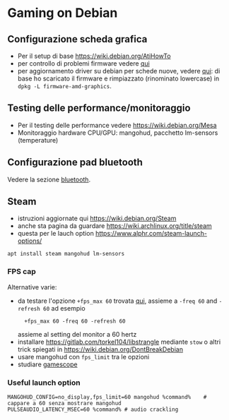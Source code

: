 # Gaming on Debian

## Configurazione scheda grafica

* Per il setup di base https://wiki.debian.org/AtiHowTo
* per controllo di problemi firmware vedere [qui](https://bugs.debian.org/cgi-bin/pkgreport.cgi?pkg=firmware-amd-graphics)
* per aggiornamento driver su debian per schede nuove, vedere [qui](https://git.kernel.org/pub/scm/linux/kernel/git/firmware/linux-firmware.git):
  di base ho scaricato il firmware e rimpiazzato (rinominato lowercase) in `dpkg -L firmware-amd-graphics`.

## Testing delle performance/monitoraggio

* Per il testing delle performance vedere https://wiki.debian.org/Mesa
* Monitoraggio hardware CPU/GPU: mangohud, pacchetto lm-sensors (temperature)

## Configurazione pad bluetooth

Vedere la sezione [bluetooth](bluetooth.md).

## Steam

* istruzioni aggiornate qui https://wiki.debian.org/Steam
* anche sta pagina da guardare https://wiki.archlinux.org/title/steam
* questa per le lauch option https://www.alphr.com/steam-launch-options/
```
apt install steam mangohud lm-sensors
```

### FPS cap

Alternative varie:

* da testare l'opzione `+fps_max 60` trovata [qui](https://www.alphr.com/steam-launch-options/), assieme a `-freq 60` and `-refresh 60` ad esempio
  ```
	+fps_max 60 -freq 60 -refresh 60	
  ```
  assieme al setting del monitor a 60 hertz
* installare https://gitlab.com/torkel104/libstrangle mediante `stow` o altri trick spiegati in https://wiki.debian.org/DontBreakDebian
* usare mangohud con `fps_limit` tra le opzioni
* studiare [gamescope](https://wiki.archlinux.org/title/Gamescope)


### Useful launch option

```
MANGOHUD_CONFIG=no_display,fps_limit=60 mangohud %command%    # cappare a 60 senza mostrare mangohud
PULSEAUDIO_LATENCY_MSEC=60 %command% # audio crackling
```
